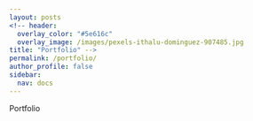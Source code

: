 ```yaml
---
layout: posts
<!-- header:
  overlay_color: "#5e616c"
  overlay_image: /images/pexels-ithalu-dominguez-907485.jpg
title: "Portfolio" -->
permalink: /portfolio/
author_profile: false
sidebar: 
  nav: docs
---
```


Portfolio
 

